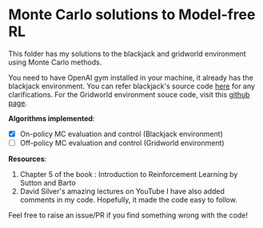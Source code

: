 # Monte Carlo solutions to Model-free RL

This folder has my solutions to the blackjack and gridworld environment using Monte Carlo methods.

You need to have OpenAI gym installed in your machine, it already has the blackjack environment. You can refer blackjack's source code [here](https://github.com/openai/gym/blob/master/gym/envs/toy_text/blackjack.py) for any clarifications. For the Gridworld environment souce code, visit this [github page](https://github.com/podondra/gym-gridworlds).

**Algorithms implemented**:
- [x] On-policy MC evaluation and control (Blackjack environment)
- [ ] Off-policy MC evaluation and control (Gridworld environment)

**Resources**:
1. Chapter 5 of the book : Introduction to Reinforcement Learning by Sutton and Barto
2. David Silver's amazing lectures on YouTube
I have also added comments in my code. Hopefully, it made the code easy to follow.


Feel free to raise an issue/PR if you find something wrong with the code!
